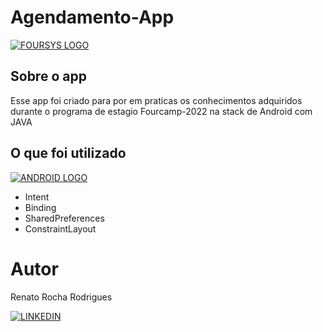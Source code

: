 # Agendamento-App
[![FOURSYS LOGO](https://foursys.avantecnologia.com.br//img/logo_empresa.png)](https://foursys.com.br)

## Sobre o app 
Esse app foi criado para por em praticas os conhecimentos adquiridos durante o programa de estagio Fourcamp-2022 na stack de Android com JAVA

## O  que foi utilizado

[![ANDROID LOGO](https://img.shields.io/badge/Android-3DDC84?style=for-the-badge&logo=android&logoColor=white)](https://developer.android.com)
* Intent
* Binding
* SharedPreferences
* ConstraintLayout

# Autor
Renato Rocha Rodrigues

[![LINKEDIN](https://img.shields.io/badge/LinkedIn-0077B5?style=for-the-badge&logo=linkedin&logoColor=white)](https://www.linkedin.com/in/renato-rrodrigues/)
